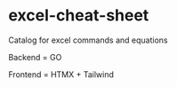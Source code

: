 # excel-cheat-sheet
Catalog for excel commands and equations

Backend = GO

Frontend = HTMX + Tailwind
